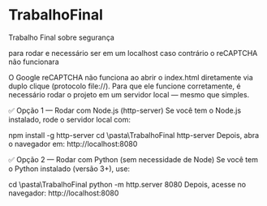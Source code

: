 # TrabalhoFinal
Trabalho Final sobre segurança 

para rodar e necessário ser em um localhost caso contrário o reCAPTCHA não funcionara

 O Google reCAPTCHA não funciona ao abrir o index.html diretamente via duplo clique (protocolo file://).
Para que ele funcione corretamente, é necessário rodar o projeto em um servidor local — mesmo que simples.

✅ Opção 1 — Rodar com Node.js (http-server)
Se você tem o Node.js instalado, rode o servidor local com:

npm install -g http-server
cd \pasta\TrabalhoFinal
http-server
Depois, abra o navegador em:
http://localhost:8080


✅ Opção 2 — Rodar com Python (sem necessidade de Node)
Se você tem o Python instalado (versão 3+), use:

cd \pasta\TrabalhoFinal
python -m http.server 8080
Depois, acesse no navegador:
http://localhost:8080

